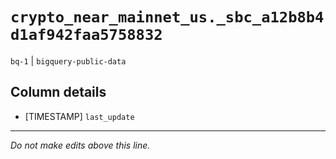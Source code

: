 # `crypto_near_mainnet_us._sbc_a12b8b4d1af942faa5758832`
`bq-1` | `bigquery-public-data`

## Column details
* [TIMESTAMP] `last_update`

-------------------------------------------------------------------------------
*Do not make edits above this line.*
